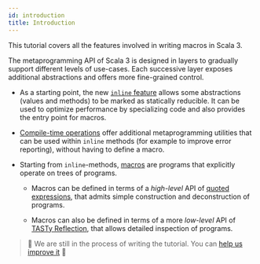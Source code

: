 ```yaml
---
id: introduction
title: Introduction
---
```


This tutorial covers all the features involved in writing macros in Scala 3.

The metaprogramming API of Scala 3 is designed in layers to gradually
support different levels of use-cases. Each successive layer exposes additional
abstractions and offers more fine-grained control.

- As a starting point, the new [`inline` feature](inline) allows some abstractions (values and methods) to be marked as statically reducible. 
  It can be used to optimize performance by specializing code and also provides the entry point for macros.

- [Compile-time operations](compiletime) offer additional metaprogramming utilities that can be used within `inline` methods (for example to improve error reporting), without having to define a macro.

- Starting from `inline`-methods, [macros](scala-3-macros) are programs that explicitly operate on trees of programs.

  - Macros can be defined in terms of a _high-level_ API of [quoted expressions](quoted-code), that admits simple construction and deconstruction of programs.

  - Macros can also be defined in terms of a more _low-level_ API of [TASTy Reflection](tasty-reflection), that allows detailed inspection of programs.


> 🚧 We are still in the process of writing the tutorial. You can [help us improve it][contributing] 🚧

[inline]: tutorial/inline.md
[contributing]: contributing.md
[compiletime]: tutorial/compiletime.md

